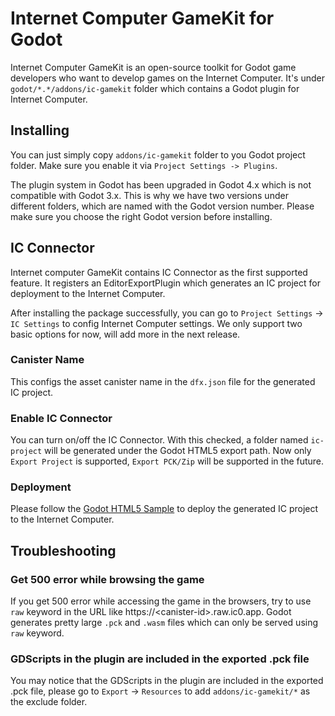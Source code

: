 # Internet Computer GameKit for Godot
Internet Computer GameKit is an open-source toolkit for Godot game developers who want to develop games on the Internet Computer. It's under `godot/*.*/addons/ic-gamekit` folder which contains a Godot plugin for Internet Computer.

## Installing
You can just simply copy `addons/ic-gamekit` folder to you Godot project folder. Make sure you enable it via `Project Settings -> Plugins`. 

The plugin system in Godot has been upgraded in Godot 4.x which is not compatible with Godot 3.x. This is why we have two versions under different folders, which are named with the Godot version number. Please make sure you choose the right Godot version before installing.

## IC Connector

Internet computer GameKit contains IC Connector as the first supported feature. It registers an EditorExportPlugin which generates an IC project for deployment to the Internet Computer.

After installing the package successfully, you can go to `Project Settings` -> `IC Settings` to config Internet Computer settings. We only support two basic options for now, will add more in the next release.

### Canister Name

This configs the asset canister name in the `dfx.json` file for the generated IC project.

### Enable IC Connector

You can turn on/off the IC Connector. With this checked, a folder named `ic-project` will be generated under the Godot HTML5 export path. Now only `Export Project` is supported, `Export PCK/Zip` will be supported in the future.

### Deployment

Please follow the [Godot HTML5 Sample](https://github.com/dfinity/examples/tree/master/hosting/godot-html5-template) to deploy the generated IC project to the Internet Computer.

## Troubleshooting

### Get 500 error while browsing the game

If you get 500 error while accessing the game in the browsers, try to use `raw` keyword in the URL like https://\<canister-id\>.raw.ic0.app. Godot generates pretty large `.pck` and `.wasm` files which can only be served using `raw` keyword.

### GDScripts in the plugin are included in the exported .pck file

You may notice that the GDScripts in the plugin are included in the exported .pck file, please go to `Export` -> `Resources` to add `addons/ic-gamekit/*` as the exclude folder. 
